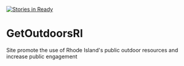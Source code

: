 [![Stories in Ready](https://badge.waffle.io/401ode/GreatOutdoorsRI.png?label=ready&title=Ready)](https://waffle.io/401ode/GreatOutdoorsRI)
# GetOutdoorsRI
Site promote the use of Rhode Island's public outdoor resources and increase public engagement
